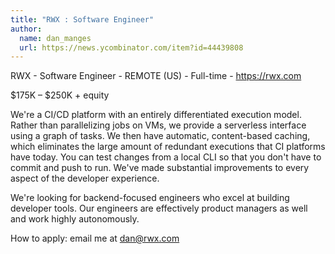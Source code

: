```yaml
---
title: "RWX : Software Engineer"
author:
  name: dan_manges
  url: https://news.ycombinator.com/item?id=44439808
---
```

RWX - Software Engineer - REMOTE (US) - Full-time - <a href="https:&#x2F;&#x2F;rwx.com" rel="nofollow">https:&#x2F;&#x2F;rwx.com</a>

$175K – $250K + equity

We&#x27;re a CI&#x2F;CD platform with an entirely differentiated execution model. Rather than parallelizing jobs on VMs, we provide a serverless interface using a graph of tasks. We then have automatic, content-based caching, which eliminates the large amount of redundant executions that CI platforms have today. You can test changes from a local CLI so that you don&#x27;t have to commit and push to run. We&#x27;ve made substantial improvements to every aspect of the developer experience.

We&#x27;re looking for backend-focused engineers who excel at building developer tools. Our engineers are effectively product managers as well and work highly autonomously.

How to apply: email me at dan@rwx.com
<JobApplication />
